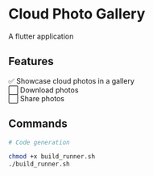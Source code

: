 # Cloud Photo Gallery

A flutter application

## Features
 :white_check_mark: Showcase cloud photos in a gallery\
 :white_large_square: Download photos\
 :white_large_square: Share photos

## Commands

```bash
# Code generation

chmod +x build_runner.sh
./build_runner.sh
```
